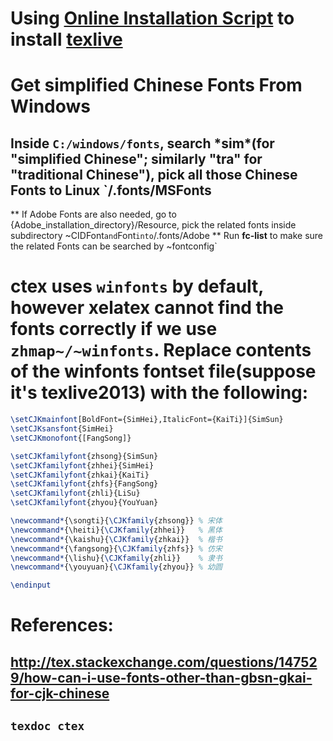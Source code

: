 # Using [Online Installation Script](http://mirror.ctan.org/systems/texlive/tlnet/install-tl-unx.tar.gz) to install [texlive](http://www.tug.org/texlive/)

# Get simplified Chinese Fonts From Windows

## Inside `C:/windows/fonts`, search \*sim\*(for \"simplified Chinese\"; similarly \"tra\" for \"traditional Chinese\"), pick all those Chinese Fonts to Linux `/.fonts/MSFonts
** If Adobe Fonts are also needed, go to {Adobe_installation_directory}/Resource, pick the related fonts inside subdirectory ~CIDFont` and `Font` into `/.fonts/Adobe
** Run **fc-list** to make sure the related Fonts can be searched by ~fontconfig`

# ctex uses `winfonts` by default, however xelatex cannot find the fonts correctly if we use `zhmap~/~winfonts`. Replace contents of the **winfonts** fontset file(suppose it\'s texlive2013) with the following:

```latex
\setCJKmainfont[BoldFont={SimHei},ItalicFont={KaiTi}]{SimSun}
\setCJKsansfont{SimHei}
\setCJKmonofont{[FangSong]}

\setCJKfamilyfont{zhsong}{SimSun}
\setCJKfamilyfont{zhhei}{SimHei}
\setCJKfamilyfont{zhkai}{KaiTi}
\setCJKfamilyfont{zhfs}{FangSong}
\setCJKfamilyfont{zhli}{LiSu}
\setCJKfamilyfont{zhyou}{YouYuan}

\newcommand*{\songti}{\CJKfamily{zhsong}} % 宋体
\newcommand*{\heiti}{\CJKfamily{zhhei}}   % 黑体
\newcommand*{\kaishu}{\CJKfamily{zhkai}}  % 楷书
\newcommand*{\fangsong}{\CJKfamily{zhfs}} % 仿宋
\newcommand*{\lishu}{\CJKfamily{zhli}}    % 隶书
\newcommand*{\youyuan}{\CJKfamily{zhyou}} % 幼圆

\endinput
```

# References:

## http://tex.stackexchange.com/questions/147529/how-can-i-use-fonts-other-than-gbsn-gkai-for-cjk-chinese

## `texdoc ctex`
